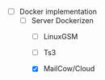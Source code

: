 * [ ] Docker implementation
  * [ ] Server Dockerizen
    * [ ] LinuxGSM
    * [ ] Ts3
    * [x] MailCow/Cloud
  